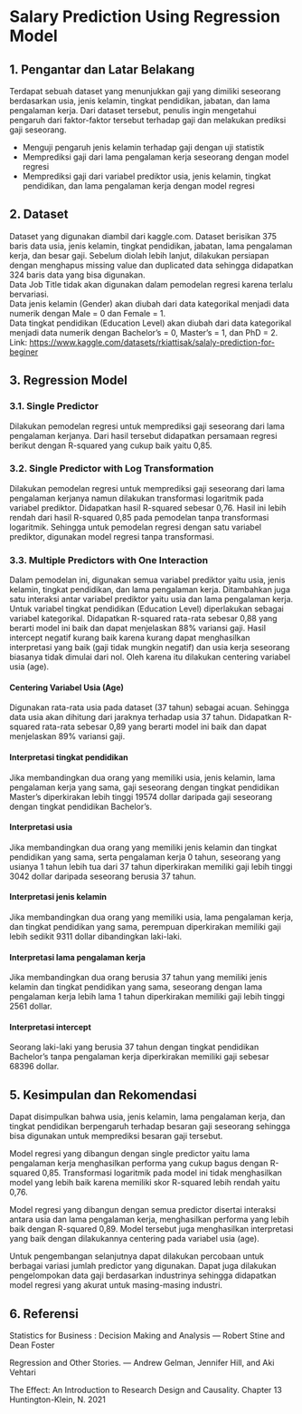 # Salary Prediction Using Regression Model

## 1. Pengantar dan Latar Belakang
Terdapat sebuah dataset yang menunjukkan gaji yang dimiliki seseorang berdasarkan usia, jenis kelamin, tingkat pendidikan, jabatan, dan lama pengalaman kerja. Dari dataset tersebut, penulis ingin mengetahui pengaruh dari faktor-faktor tersebut terhadap gaji dan melakukan prediksi gaji seseorang.
- Menguji pengaruh jenis kelamin terhadap gaji dengan uji statistik
- Memprediksi gaji dari lama pengalaman kerja seseorang dengan model regresi
- Memprediksi gaji dari variabel prediktor usia, jenis kelamin, tingkat pendidikan, dan lama pengalaman kerja dengan model regresi

## 2. Dataset
Dataset yang digunakan diambil dari kaggle.com. Dataset berisikan 375 baris data usia, jenis kelamin, tingkat pendidikan, jabatan, lama pengalaman kerja, dan besar gaji.
Sebelum diolah lebih lanjut, dilakukan persiapan dengan menghapus missing value dan duplicated data sehingga didapatkan 324 baris data yang bisa digunakan. \
Data Job Title tidak akan digunakan dalam pemodelan regresi karena terlalu bervariasi. \
Data jenis kelamin (Gender) akan diubah dari data kategorikal menjadi data numerik dengan Male = 0 dan Female = 1. \
Data tingkat pendidikan (Education Level) akan diubah dari data kategorikal menjadi data numerik dengan Bachelor’s = 0, Master’s = 1, dan PhD = 2. \
Link: https://www.kaggle.com/datasets/rkiattisak/salaly-prediction-for-beginer

## 3. Regression Model
### 3.1. Single Predictor
Dilakukan pemodelan regresi untuk memprediksi gaji seseorang dari lama pengalaman kerjanya.
Dari hasil tersebut didapatkan persamaan regresi berikut dengan R-squared yang cukup baik yaitu 0,85.

### 3.2. Single Predictor with Log Transformation
Dilakukan pemodelan regresi untuk memprediksi gaji seseorang dari lama pengalaman kerjanya namun dilakukan transformasi logaritmik pada variabel prediktor.
Didapatkan hasil R-squared sebesar 0,76. Hasil ini lebih rendah dari hasil R-squared 0,85 pada pemodelan tanpa transformasi logaritmik. Sehingga untuk pemodelan regresi dengan satu variabel prediktor, digunakan model regresi tanpa transformasi.

### 3.3. Multiple Predictors with One Interaction
Dalam pemodelan ini, digunakan semua variabel prediktor yaitu usia, jenis kelamin, tingkat pendidikan, dan lama pengalaman kerja. Ditambahkan juga satu interaksi antar variabel prediktor yaitu usia dan lama pengalaman kerja. Untuk variabel tingkat pendidikan (Education Level) diperlakukan sebagai variabel kategorikal.
Didapatkan R-squared rata-rata sebesar 0,88 yang berarti model ini baik dan dapat menjelaskan 88% variansi gaji.
Hasil intercept negatif kurang baik karena kurang dapat menghasilkan interpretasi yang baik (gaji tidak mungkin negatif) dan usia kerja seseorang biasanya tidak dimulai dari nol. Oleh karena itu dilakukan centering variabel usia (age).

#### Centering Variabel Usia (Age)
Digunakan rata-rata usia pada dataset (37 tahun) sebagai acuan. Sehingga data usia akan dihitung dari jaraknya terhadap usia 37 tahun.
Didapatkan R-squared rata-rata sebesar 0,89 yang berarti model ini baik dan dapat menjelaskan 89% variansi gaji.

#### Interpretasi tingkat pendidikan
Jika membandingkan dua orang yang memiliki usia, jenis kelamin, lama pengalaman kerja yang sama, gaji seseorang dengan tingkat pendidikan Master’s diperkirakan lebih tinggi 19574 dollar daripada gaji seseorang dengan tingkat pendidikan Bachelor’s.

#### Interpretasi usia
Jika membandingkan dua orang yang memiliki jenis kelamin dan tingkat pendidikan yang sama, serta pengalaman kerja 0 tahun, seseorang yang usianya 1 tahun lebih tua dari 37 tahun diperkirakan memiliki gaji lebih tinggi 3042 dollar daripada seseorang berusia 37 tahun.

#### Interpretasi jenis kelamin
Jika membandingkan dua orang yang memiliki usia, lama pengalaman kerja, dan tingkat pendidikan yang sama, perempuan diperkirakan memiliki gaji lebih sedikit 9311 dollar dibandingkan laki-laki.

#### Interpretasi lama pengalaman kerja
Jika membandingkan dua orang berusia 37 tahun yang memiliki jenis kelamin dan tingkat pendidikan yang sama, seseorang dengan lama pengalaman kerja lebih lama 1 tahun diperkirakan memiliki gaji lebih tinggi 2561 dollar.

#### Interpretasi intercept
Seorang laki-laki yang berusia 37 tahun dengan tingkat pendidikan Bachelor’s tanpa pengalaman kerja diperkirakan memiliki gaji sebesar 68396 dollar.

## 5. Kesimpulan dan Rekomendasi
Dapat disimpulkan bahwa usia, jenis kelamin, lama pengalaman kerja, dan tingkat pendidikan berpengaruh terhadap besaran gaji seseorang sehingga bisa digunakan untuk memprediksi besaran gaji tersebut.

Model regresi yang dibangun dengan single predictor yaitu lama pengalaman kerja menghasilkan performa yang cukup bagus dengan R-squared 0,85. Transformasi logaritmik pada model ini tidak menghasilkan model yang lebih baik karena memiliki skor R-squared lebih rendah yaitu 0,76.

Model regresi yang dibangun dengan semua predictor disertai interaksi antara usia dan lama pengalaman kerja, menghasilkan performa yang lebih baik dengan R-squared 0,89. Model tersebut juga menghasilkan interpretasi yang baik dengan dilakukannya centering pada variabel usia (age).

Untuk pengembangan selanjutnya dapat dilakukan percobaan untuk berbagai variasi jumlah predictor yang digunakan. Dapat juga dilakukan pengelompokan data gaji berdasarkan industrinya sehingga didapatkan model regresi yang akurat untuk masing-masing industri.

## 6. Referensi
Statistics for Business : Decision Making and Analysis — Robert Stine and Dean Foster

Regression and Other Stories. — Andrew Gelman, Jennifer Hill, and Aki Vehtari

The Effect: An Introduction to Research Design and Causality. Chapter 13 Huntington-Klein, N. 2021
